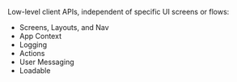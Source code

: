 Low-level client APIs, independent of specific UI screens or flows:

* Screens, Layouts, and Nav
* App Context
* Logging
* Actions
* User Messaging
* Loadable

